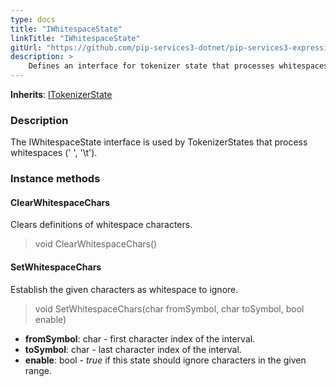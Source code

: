 ```yaml
---
type: docs
title: "IWhitespaceState"
linkTitle: "IWhitespaceState"
gitUrl: "https://github.com/pip-services3-dotnet/pip-services3-expressions-dotnet"
description: > 
    Defines an interface for tokenizer state that processes whitespaces (' ', '\t').
---
```


**Inherits**: [ITokenizerState](../itokenizer_state)

### Description
The IWhitespaceState interface is used by TokenizerStates that process whitespaces (' ', '\t').

### Instance methods

#### ClearWhitespaceChars
Clears definitions of whitespace characters.

> void ClearWhitespaceChars()


#### SetWhitespaceChars
Establish the given characters as whitespace to ignore.

> void SetWhitespaceChars(char fromSymbol, char toSymbol, bool enable)

- **fromSymbol**: char - first character index of the interval.
- **toSymbol**: char - last character index of the interval.
- **enable**: bool - *true* if this state should ignore characters in the given range.
